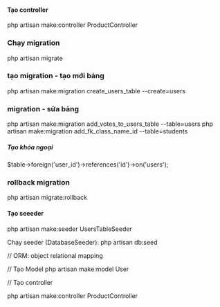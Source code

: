 #### Tạo controller

php artisan make:controller ProductController

### Chạy migration

php artisan migrate

### tạo migration - tạo mới bảng

php artisan make:migration create_users_table --create=users

### migration - sửa bảng

php artisan make:migration add_votes_to_users_table --table=users
php artisan make:migration add_fk_class_name_id --table=students

##### Tạo khóa ngoại

$table->foreign('user_id')->references('id')->on('users');

### rollback migration

php artisan migrate:rollback

#### Tạo seeeder

php artisan make:seeder UsersTableSeeder

Chạy seeder (DatabaseSeeder):
php artisan db:seed

// ORM: object relational mapping

// Tạo Model
php artisan make:model User

// Tạo controller

php artisan make:controller ProductController
